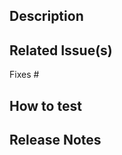 ## Description 
<!-- Describe your changes in detail -->

## Related Issue(s)
<!-- List the issue(s) this PR solves -->
Fixes #

## How to test
<!-- Provide steps to test this issue -->

## Release Notes
<!-- 
  Add entries for the CHANGELOG.md or "NONE" if there aren't any user facing changes
  Format: <type> [(<optional scope>)] [!<optional for breaking>] : <description>
  Example: fix(server)!: users have to log in with their real names now
  See https://www.conventionalcommits.org/en/v1.0.0/#examples for details
-->
```release-note

```

